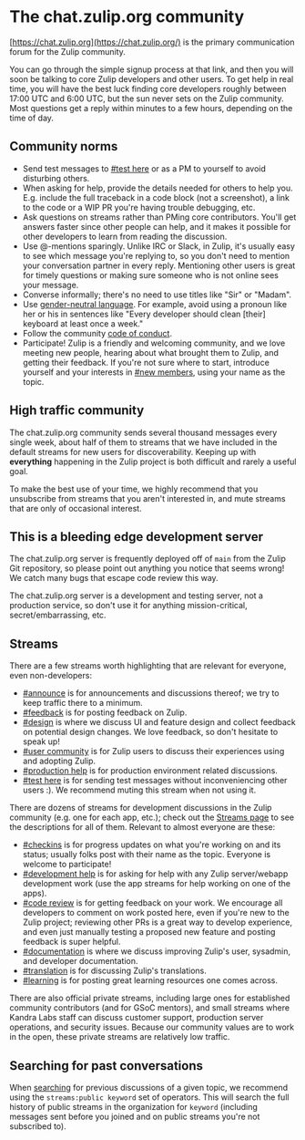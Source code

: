 # The chat.zulip.org community

[https://chat.zulip.org](https://chat.zulip.org/) is the primary communication
forum for the Zulip community.

You can go through the simple signup process at that link, and then
you will soon be talking to core Zulip developers and other users.  To
get help in real time, you will have the best luck finding core
developers roughly between 17:00 UTC and 6:00 UTC, but the sun never
sets on the Zulip community.  Most questions get a reply within
minutes to a few hours, depending on the time of day.

## Community norms

* Send test messages to
  [#test here](https://chat.zulip.org/#narrow/stream/7-test-here) or
  as a PM to yourself to avoid disturbing others.
* When asking for help, provide the details needed for others to help
  you.  E.g. include the full traceback in a code block (not a
  screenshot), a link to the code or a WIP PR you're having trouble
  debugging, etc.
* Ask questions on streams rather than PMing core contributors.
  You'll get answers faster since other people can help, and it makes
  it possible for other developers to learn from reading the discussion.
* Use @-mentions sparingly.  Unlike IRC or Slack, in Zulip, it's
  usually easy to see which message you're replying to, so you don't
  need to mention your conversation partner in every reply.
  Mentioning other users is great for timely questions or making sure
  someone who is not online sees your message.
* Converse informally; there's no need to use titles like "Sir" or "Madam".
* Use
  [gender-neutral language](https://en.wikipedia.org/wiki/Gender-neutral_language).
  For example, avoid using a pronoun like her or his in sentences like
  "Every developer should clean [their] keyboard at least once a week."
* Follow the community [code of conduct](../code-of-conduct.md).
* Participate!  Zulip is a friendly and welcoming community, and we
  love meeting new people, hearing about what brought them to Zulip,
  and getting their feedback.  If you're not sure where to start,
  introduce yourself and your interests in
  [#new members](https://chat.zulip.org/#narrow/stream/95-new-members),
  using your name as the topic.

## High traffic community

The chat.zulip.org community sends several thousand messages every
single week, about half of them to streams that we have included in
the default streams for new users for discoverability.  Keeping up
with **everything** happening in the Zulip project is both difficult
and rarely a useful goal.

To make the best use of your time, we highly recommend that you
unsubscribe from streams that you aren't interested in, and mute
streams that are only of occasional interest.

## This is a bleeding edge development server

The chat.zulip.org server is frequently deployed off of `main` from
the Zulip Git repository, so please point out anything you notice that
seems wrong!  We catch many bugs that escape code review this way.

The chat.zulip.org server is a development and testing server, not a
production service, so don't use it for anything mission-critical,
secret/embarrassing, etc.

## Streams

There are a few streams worth highlighting that are relevant for
everyone, even non-developers:

* [#announce](https://chat.zulip.org/#narrow/stream/1-announce) is for
  announcements and discussions thereof; we try to keep traffic there
  to a minimum.
* [#feedback](https://chat.zulip.org/#narrow/stream/137-feedback) is for
  posting feedback on Zulip.
* [#design](https://chat.zulip.org/#narrow/stream/101-design) is where we
  discuss UI and feature design and collect feedback on potential design
  changes.  We love feedback, so don't hesitate to speak up!
* [#user community](https://chat.zulip.org/#narrow/stream/138-user-community) is
  for Zulip users to discuss their experiences using and adopting Zulip.
* [#production help](https://chat.zulip.org/#narrow/stream/31-production-help)
  is for production environment related discussions.
* [#test here](https://chat.zulip.org/#narrow/stream/7-test-here) is
  for sending test messages without inconveniencing other users :).
  We recommend muting this stream when not using it.

There are dozens of streams for development discussions in the Zulip
community (e.g. one for each app, etc.); check out the
[Streams page](https://chat.zulip.org/#streams/all) to see the
descriptions for all of them.  Relevant to almost everyone are these:

* [#checkins](https://chat.zulip.org/#narrow/stream/65-checkins) is for
  progress updates on what you're working on and its status; usually
  folks post with their name as the topic.  Everyone is welcome to
  participate!
* [#development help](https://chat.zulip.org/#narrow/stream/49-development-help)
  is for asking for help with any Zulip server/webapp development work
  (use the app streams for help working on one of the apps).
* [#code review](https://chat.zulip.org/#narrow/stream/91-code-review)
  is for getting feedback on your work.  We encourage all developers
  to comment on work posted here, even if you're new to the Zulip
  project; reviewing other PRs is a great way to develop experience,
  and even just manually testing a proposed new feature and posting
  feedback is super helpful.
* [#documentation](https://chat.zulip.org/#narrow/stream/19-documentation)
  is where we discuss improving Zulip's user, sysadmin, and developer
  documentation.
* [#translation](https://chat.zulip.org/#narrow/stream/58-translation) is
  for discussing Zulip's translations.
* [#learning](https://chat.zulip.org/#narrow/stream/92-learning) is for
  posting great learning resources one comes across.

There are also official private streams, including large ones for
established community contributors (and for GSoC mentors), and small
streams where Kandra Labs staff can discuss customer support,
production server operations, and security issues.  Because our
community values are to work in the open, these private streams are
relatively low traffic.

## Searching for past conversations

When [searching][] for previous discussions of a given topic, we
recommend using the `streams:public keyword` set of operators.  This
will search the full history of public streams in the organization for
`keyword` (including messages sent before you joined and on public
streams you're not subscribed to).

[searching]: https://zulip.com/help/search-for-messages
